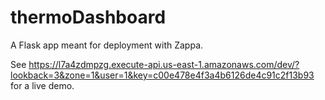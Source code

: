 # thermoDashboard

A Flask app meant for deployment with Zappa.

See https://l7a4zdmpzg.execute-api.us-east-1.amazonaws.com/dev/?lookback=3&zone=1&user=1&key=c00e478e4f3a4b6126de4c91c2f13b93 for a live demo.
